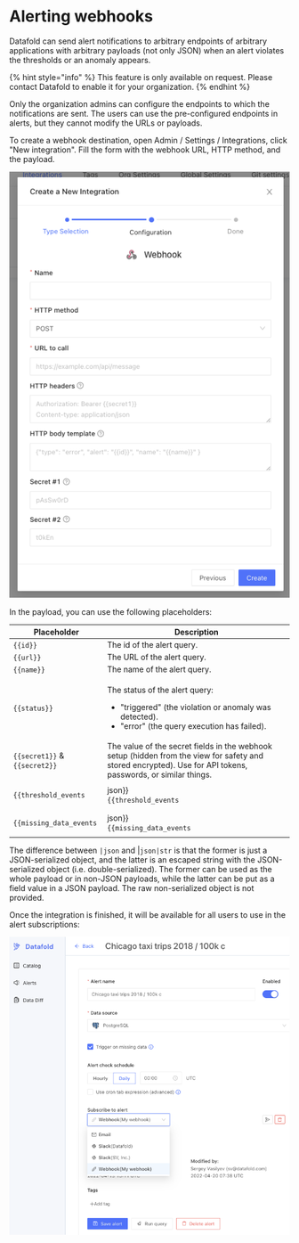 # Alerting webhooks

Datafold can send alert notifications to arbitrary endpoints of arbitrary applications with arbitrary payloads (not only JSON) when an alert violates the thresholds or an anomaly appears.

{% hint style="info" %}
This feature is only available on request. Please contact Datafold to enable it for your organization.
{% endhint %}

Only the organization admins can configure the endpoints to which the notifications are sent. The users can use the pre-configured endpoints in alerts, but they cannot modify the URLs or payloads.

To create a webhook destination, open Admin / Settings / Integrations, click "New integration". Fill the form with the webhook URL, HTTP method, and the payload.

![](<../.gitbook/assets/image (194).png>)

In the payload, you can use the following placeholders:

| Placeholder                                                                                       | Description                                                                                                                                                   |
| ------------------------------------------------------------------------------------------------- | ------------------------------------------------------------------------------------------------------------------------------------------------------------- |
| `{{id}}`                                                                                          | The id of the alert query.                                                                                                                                    |
| `{{url}}`                                                                                         | The URL of the alert query.                                                                                                                                   |
| `{{name}}`                                                                                        | The name of the alert query.                                                                                                                                  |
| `{{status}}`                                                                                      | <p>The status of the alert query:</p><ul><li>"triggered" (the violation or anomaly was detected).</li><li>"error" (the query execution has failed).</li></ul> |
| `{{secret1}}` & `{{secret2}}`                                                                     | The value of the secret fields in the webhook setup (hidden from the view for safety and stored encrypted). Use for API tokens, passwords, or similar things. |
| <p><code>{{threshold_events|json}}</code><br><code>{{threshold_events|json|str}}</code></p>       | A string with a JSON-serialized object describing the violated thresholds.                                                                                    |
| <p><code>{{missing_data_events|json}}</code><br><code>{{missing_data_events|json|str}}</code></p> | A string with a JSON-serialized object describing the missing data.                                                                                           |

The difference between `|json` and |`json|str` is that the former is just a JSON-serialized object, and the latter is an escaped string with the JSON-serialized object (i.e. double-serialized). The former can be used as the whole payload or in non-JSON payloads, while the latter can be put as a field value in a JSON payload. The raw non-serialized object is not provided.

Once the integration is finished, it will be available for all users to use in the alert subscriptions:

![](<../.gitbook/assets/image (172).png>)


